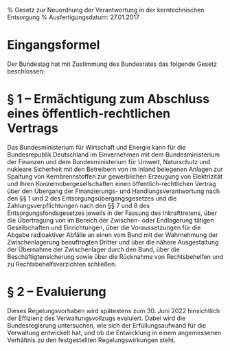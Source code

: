 % Gesetz zur Neuordnung der Verantwortung in der kerntechnischen Entsorgung
% Ausfertigungsdatum: 27.01.2017
 
# Eingangsformel

Der Bundestag hat mit Zustimmung des Bundesrates das folgende Gesetz beschlossen:

# § 1 – Ermächtigung zum Abschluss eines öffentlich-rechtlichen Vertrags

Das Bundesministerium für Wirtschaft und Energie kann für die Bundesrepublik Deutschland im Einvernehmen mit dem Bundesministerium der Finanzen und dem Bundesministerium für Umwelt, Naturschutz und nukleare Sicherheit mit den Betreibern von im Inland belegenen Anlagen zur Spaltung von Kernbrennstoffen zur gewerblichen Erzeugung von Elektrizität und ihren Konzernobergesellschaften einen öffentlich-rechtlichen Vertrag über den Übergang der Finanzierungs- und Handlungsverantwortung nach den §§ 1 und 2 des Entsorgungsübergangsgesetzes und die Zahlungsverpflichtungen nach den §§ 7 und 8 des Entsorgungsfondsgesetzes jeweils in der Fassung des Inkrafttretens, über die Übertragung von im Bereich der Zwischen- oder Endlagerung tätigen Gesellschaften und Einrichtungen, über die Voraussetzungen für die Abgabe radioaktiver Abfälle an einen vom Bund mit der Wahrnehmung der Zwischenlagerung beauftragten Dritter und über die nähere Ausgestaltung der Übernahme der Zwischenlager durch den Bund, über die Beschäftigtensicherung sowie über die Rücknahme von Rechtsbehelfen und zu Rechtsbehelfsverzichten schließen.

# § 2 – Evaluierung

Dieses Regelungsvorhaben wird spätestens zum 30. Juni 2022 hinsichtlich der Effizienz des Verwaltungsvollzugs evaluiert. Dabei wird die Bundesregierung untersuchen, wie sich der Erfüllungsaufwand für die Verwaltung entwickelt hat, und ob die Entwicklung in einem angemessenen Verhältnis zu den festgestellten Regelungswirkungen steht.
